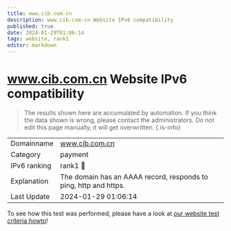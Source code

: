 ```yaml
---
title: www.cib.com.cn
description: www.cib.com.cn Website IPv6 compatibility
published: true
date: 2024-01-29T01:06:14
tags: website, rank1
editor: markdown
---
```


# www.cib.com.cn Website IPv6 compatibility

> The results shown here are accumulated by automation. If you think the data shown is wrong, please contact the administrators. 
> Do not edit this page manually, it will get overwritten.
{.is-info}


|   |   |
| - | - |
| Domainname | www.cib.com.cn
| Category | payment |
| IPv6 ranking | rank1 :1st_place_medal: |
| Explanation | The domain has an AAAA record, responds to ping, http and https. |
| Last Update | 2024-01-29 01:06:14 |

To see how this test was performed, please have a look at [our website test criteria howto](/howto/testcriteria/website)!

